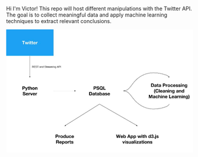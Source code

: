 Hi I'm Victor!
This repo will host different manipulations with the Twitter API.
The goal is to collect meaningful data and apply machine learning techniques to extract relevant conclusions.

![Solution Design](https://github.com/french-analysis/twitter_analysis/blob/master/Solution%20design.jpg)
